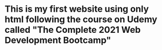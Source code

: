 # This is my first website using only html following the course on Udemy called "The Complete 2021 Web Development Bootcamp"
